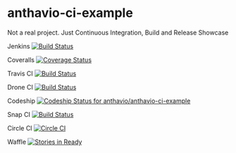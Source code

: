 anthavio-ci-example
===================

Not a real project. Just Continuous Integration, Build and Release Showcase

Jenkins [![Build Status](https://vanek.ci.cloudbees.com/buildStatus/icon?job=anthavio-ci-example-snapshot)](https://vanek.ci.cloudbees.com/job/anthavio-ci-example-snapshot/)

Coveralls [![Coverage Status](https://coveralls.io/repos/anthavio/anthavio-ci-example/badge.png)](https://coveralls.io/r/anthavio/anthavio-ci-example)

Travis CI [![Build Status](https://travis-ci.org/anthavio/anthavio-ci-example.svg)](https://travis-ci.org/anthavio/anthavio-ci-example)

Drone CI [![Build Status](https://drone.io/github.com/anthavio/anthavio-ci-example/status.png)](https://drone.io/github.com/anthavio/anthavio-ci-example/latest)

Codeship [![Codeship Status for anthavio/anthavio-ci-example](https://www.codeship.io/projects/73b2ff00-2e20-0132-a812-064f45840a49/status)](https://www.codeship.io/projects/39325)

Snap CI [![Build Status](https://snap-ci.com/anthavio/anthavio-ci-example/branch/master/build_image)](https://snap-ci.com/anthavio/anthavio-ci-example/branch/master)

Circle CI [![Circle CI](https://circleci.com/gh/anthavio/anthavio-ci-example.png?style=badge)](https://circleci.com/gh/anthavio/anthavio-ci-example)

Waffle [![Stories in Ready](https://badge.waffle.io/anthavio/anthavio-ci-example.svg?label=ready&title=Ready)](http://waffle.io/anthavio/anthavio-ci-example)

